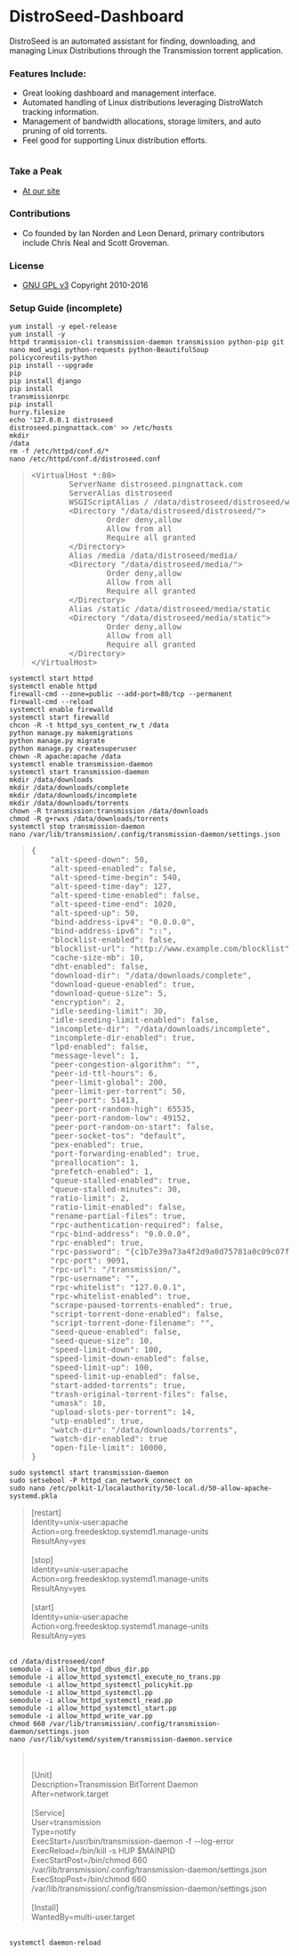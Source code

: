 # DistroSeed-Dashboard
DistroSeed is an automated assistant for finding, downloading, and managing Linux Distributions through the Transmission torrent application.

### Features Include: ###
* Great looking dashboard and management interface.
* Automated handling of Linux distributions leveraging DistroWatch tracking information.
* Management of bandwidth allocations, storage limiters, and auto pruning of old torrents.
* Feel good for supporting Linux distribution efforts.

<img ref="https://i.imgur.com/PhU9sFI.jpg" />

### Take a Peak ###
* [At our site](https://distroseed.com)

### Contributions ###
* Co founded by Ian Norden and Leon Denard, primary contributors include Chris Neal and Scott Groveman.

### License ###
* [GNU GPL v3](http://www.gnu.org/licenses/gpl.html)
Copyright 2010-2016


### Setup Guide (incomplete) ###
<code>yum install -y epel-release</code><br />
<code>yum install -y httpd tranmission-cli transmission-daemon transmission python-pip git nano mod_wsgi python-requests python-BeautifulSoup policycoreutils-python</code><br />
<code>pip install --upgrade pip</code><br />
<code>pip install django</code><br />
<code>pip install transmissionrpc</code><br />
<code>pip install hurry.filesize</code><br />
<code>echo '127.0.0.1   distroseed distroseed.pingnattack.com' >> /etc/hosts</code><br />
<code>mkdir /data</code><br />
<code>rm -f /etc/httpd/conf.d/*</code><br />
<code>nano /etc/httpd/conf.d/distroseed.conf</code><br />
<blockquote>
<pre>
&lt;VirtualHost *:80&gt;
        ServerName distroseed.pingnattack.com
        ServerAlias distroseed
        WSGIScriptAlias / /data/distroseed/distroseed/wsgi.py
        &lt;Directory "/data/distroseed/distroseed/"&gt;
                Order deny,allow
                Allow from all
                Require all granted
        &lt;/Directory&gt;
        Alias /media /data/distroseed/media/
        &lt;Directory "/data/distroseed/media/"&gt;
                Order deny,allow
                Allow from all
                Require all granted
        &lt;/Directory&gt;
        Alias /static /data/distroseed/media/static
        &lt;Directory "/data/distroseed/media/static"&gt;
                Order deny,allow
                Allow from all
                Require all granted
        &lt;/Directory&gt;
&lt;/VirtualHost&gt;
</pre>
</blockquote>
<code>systemctl start httpd</code><br />
<code>systemctl enable httpd</code><br />
<code>firewall-cmd --zone=public --add-port=80/tcp --permanent</code><br />
<code>firewall-cmd --reload</code><br />
<code>systemctl enable firewalld</code><br />
<code>systemctl start firewalld</code><br />
<code>chcon -R -t httpd_sys_content_rw_t /data</code><br />
<code>python manage.py makemigrations</code><br />
<code>python manage.py migrate</code><br />
<code>python manage.py createsuperuser</code><br />
<code>chown -R apache:apache /data</code><br />
<code>systemctl enable transmission-daemon</code><br />
<code>systemctl start transmission-daemon</code><br />
<code>mkdir /data/downloads</code><br />
<code>mkdir /data/downloads/complete</code><br />
<code>mkdir /data/downloads/incomplete</code><br />
<code>mkdir /data/downloads/torrents</code><br />
<code>chown -R transmission:transmission /data/downloads</code><br />
<code>chmod -R g+rwxs /data/downloads/torrents</code><br />
<code>systemctl stop transmission-daemon</code><br />
<code>nano /var/lib/transmission/.config/transmission-daemon/settings.json</code><br />
<blockquote><pre>
{
    "alt-speed-down": 50, 
    "alt-speed-enabled": false, 
    "alt-speed-time-begin": 540, 
    "alt-speed-time-day": 127, 
    "alt-speed-time-enabled": false, 
    "alt-speed-time-end": 1020, 
    "alt-speed-up": 50, 
    "bind-address-ipv4": "0.0.0.0", 
    "bind-address-ipv6": "::", 
    "blocklist-enabled": false, 
    "blocklist-url": "http://www.example.com/blocklist", 
    "cache-size-mb": 10, 
    "dht-enabled": false, 
    "download-dir": "/data/downloads/complete", 
    "download-queue-enabled": true, 
    "download-queue-size": 5, 
    "encryption": 2, 
    "idle-seeding-limit": 30, 
    "idle-seeding-limit-enabled": false, 
    "incomplete-dir": "/data/downloads/incomplete", 
    "incomplete-dir-enabled": true, 
    "lpd-enabled": false, 
    "message-level": 1, 
    "peer-congestion-algorithm": "", 
    "peer-id-ttl-hours": 6, 
    "peer-limit-global": 200, 
    "peer-limit-per-torrent": 50, 
    "peer-port": 51413, 
    "peer-port-random-high": 65535, 
    "peer-port-random-low": 49152, 
    "peer-port-random-on-start": false, 
    "peer-socket-tos": "default", 
    "pex-enabled": true, 
    "port-forwarding-enabled": true, 
    "preallocation": 1, 
    "prefetch-enabled": 1, 
    "queue-stalled-enabled": true, 
    "queue-stalled-minutes": 30, 
    "ratio-limit": 2, 
    "ratio-limit-enabled": false, 
    "rename-partial-files": true, 
    "rpc-authentication-required": false, 
    "rpc-bind-address": "0.0.0.0", 
    "rpc-enabled": true, 
    "rpc-password": "{c1b7e39a73a4f2d9a0d75781a0c09c07fbfb5d527W3bwH1f", 
    "rpc-port": 9091, 
    "rpc-url": "/transmission/", 
    "rpc-username": "", 
    "rpc-whitelist": "127.0.0.1", 
    "rpc-whitelist-enabled": true, 
    "scrape-paused-torrents-enabled": true, 
    "script-torrent-done-enabled": false, 
    "script-torrent-done-filename": "", 
    "seed-queue-enabled": false, 
    "seed-queue-size": 10, 
    "speed-limit-down": 100, 
    "speed-limit-down-enabled": false, 
    "speed-limit-up": 100, 
    "speed-limit-up-enabled": false, 
    "start-added-torrents": true, 
    "trash-original-torrent-files": false, 
    "umask": 18, 
    "upload-slots-per-torrent": 14, 
    "utp-enabled": true, 
    "watch-dir": "/data/downloads/torrents", 
    "watch-dir-enabled": true
    "open-file-limit": 10000, 
}
</pre></blockquote> 
<code>sudo systemctl start transmission-daemon</code><br />
<code>sudo setsebool -P httpd_can_network_connect on</code><br />
<code>sudo nano /etc/polkit-1/localauthority/50-local.d/50-allow-apache-systemd.pkla</code><br />
<blockquote>
[restart]<br />
Identity=unix-user:apache<br />
Action=org.freedesktop.systemd1.manage-units<br />
ResultAny=yes<br />
<br />
[stop]<br />
Identity=unix-user:apache<br />
Action=org.freedesktop.systemd1.manage-units<br />
ResultAny=yes<br />
<br />
[start]<br />
Identity=unix-user:apache<br />
Action=org.freedesktop.systemd1.manage-units<br />
ResultAny=yes<br />
</blockquote><br />
<code>cd /data/distroseed/conf</code><br />
<code>semodule -i allow_httpd_dbus_dir.pp</code><br />
<code>semodule -i allow_httpd_systemctl_execute_no_trans.pp</code><br />
<code>semodule -i allow_httpd_systemctl_policykit.pp</code><br />
<code>semodule -i allow_httpd_systemctl.pp</code><br />
<code>semodule -i allow_httpd_systemctl_read.pp</code><br />
<code>semodule -i allow_httpd_systemctl_start.pp</code><br />
<code>semodule -i allow_httpd_write_var.pp</code><br />
<code>chmod 660 /var/lib/transmission/.config/transmission-daemon/settings.json</code><br />
<code>nano /usr/lib/systemd/system/transmission-daemon.service</code><br />
<blockquote><br />
<br />
[Unit]<br />
Description=Transmission BitTorrent Daemon<br />
After=network.target<br />
<br />
[Service]<br />
User=transmission<br />
Type=notify<br />
ExecStart=/usr/bin/transmission-daemon -f --log-error<br />
ExecReload=/bin/kill -s HUP $MAINPID<br />
ExecStartPost=/bin/chmod 660 /var/lib/transmission/.config/transmission-daemon/settings.json<br />
ExecStopPost=/bin/chmod 660 /var/lib/transmission/.config/transmission-daemon/settings.json<br />
<br />
[Install]<br />
WantedBy=multi-user.target<br />
</blockquote><br />
<code>systemctl daemon-reload</code><br />
